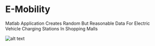 # E-Mobility
Matlab Application Creates Random But Reasonable Data For Electric Vehicle Charging Stations In Shopping Malls

![alt text](https://www.linkpicture.com/q/hjhh.png)
